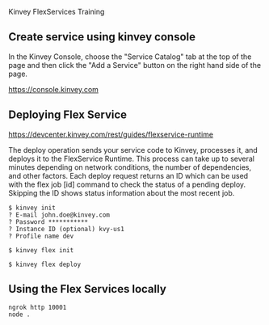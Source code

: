  Kinvey FlexServices Training

## Create service using kinvey console
In the Kinvey Console, choose the "Service Catalog" tab at the top of the page and then click the "Add a Service" button on the right hand side of the page.

https://console.kinvey.com

## Deploying Flex Service
https://devcenter.kinvey.com/rest/guides/flexservice-runtime

The deploy operation sends your service code to Kinvey, processes it, and deploys it to the FlexService Runtime. This process can take up to several minutes depending on network conditions, the number of dependencies, and other factors. Each deploy request returns an ID which can be used with the flex job [id] command to check the status of a pending deploy. Skipping the ID shows status information about the most recent job.

```
$ kinvey init
? E-mail john.doe@kinvey.com
? Password ***********
? Instance ID (optional) kvy-us1
? Profile name dev

$ kinvey flex init

$ kinvey flex deploy
```

## Using the Flex Services locally

```
ngrok http 10001
node .
```
